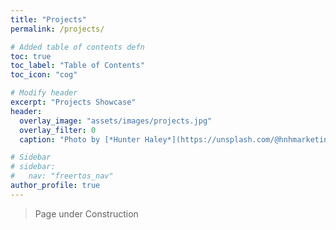 ```yaml
---
title: "Projects"
permalink: /projects/

# Added table of contents defn
toc: true
toc_label: "Table of Contents"
toc_icon: "cog"

# Modify header
excerpt: "Projects Showcase"
header:
  overlay_image: "assets/images/projects.jpg"
  overlay_filter: 0
  caption: "Photo by [*Hunter Haley*](https://unsplash.com/@hnhmarketing) on [Unsplash](https://unsplash.com/)"

# Sidebar
# sidebar:
#   nav: "freertos_nav"
author_profile: true
---
```


<!-- ## Plant Watering System

### with AVR

### with NodeMCU and Blynk -->

> Page under Construction
